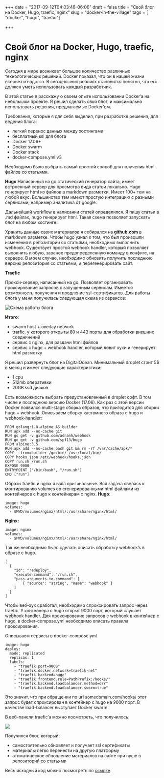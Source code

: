 +++
date = "2017-09-12T04:03:46-06:00"
draft = false
title = "Свой блог на Docker, Hugo, traefic, nginx"
slug = "docker-in-the-village"
tags = [ "docker", "hugo", "traefic"]

+++
# Свой блог на Docker, Hugo, traefic, nginx

Сегодня в мире возникает большое количество различных технологических решений. Docker показал, что он в нашей жизни всерьез и надолго. В сегодняшних реалиях становится понятно, что его должен уметь использовать каждый разработчик.

В этой статье я расскажу о своем опыте использовании Docker’a на небольшом проекте. Я решил сделать свой блог, и максимально использовать решения, предлагаемые Docker’ом. 

Требования, которые я для себя выделил, при разработке решения, для ведения блога:

- легкий перенос данных между хостингами
- бесплатный ssl для блога
- Docker 17.06+
- Docker swarm
- Docker stack
- docker-compose.yml v3

Необходимо было выбрать самый простой способ для получения html-файлов со статьями. 

**Hugo**
Написанный на go статический генератор сайта, имеет встроенный сервер для просмотра вида статьи локально. Hugo генерирует html из файлов в markdown разметки. Имеет  100+ тем на любой вкус. Большинство тем имеют простую интеграцию с разными сервисами, например аналитика от google. 

Дальнейший workflow в написании статей определился. Я пишу статьи в .md файлах, hugo генерирует html. Такая схема позволяет запускать блог на любом хостинге.

Хранить данные своих материалов я собирался на **github.com** в markdown разметке. Чтобы hugo узнал о том, что был произошли изменения в репозитории со статьями, необходимо выполнить webhook. Существует простой webhook handler, который позволяет выполнить любую, заранее предопределенную  команду в конфиге, на сервере. В моем случае, необходимо обновить получить последнюю версию репозитория со статьями, и перегенерировать сайт.

**Traefic**

Прокси-сервер, написанный на go. Позволяет организовать проксирование запросов к запущенным сервисам. Имеется возможность получения и продление ssl-сертификатов.
Для работы блога у меня получилась следующая схема из сервисов:

![Схема работы блога](https://lh3.googleusercontent.com/w4n0OSxpa0DWcQvCcvjIVkXyPhVQNbbn01E8R_ANPf8_wHeOVnHd46l4oBgCh04cKiSeZZ6j_sYcUO8ERLhzW55j656pTuseKhzg-w4xUfsF6LgL01nQQQTUlg1dbldAmLUEJtCYrog)

**Итого**:

- swarm host + overlay network
- trarfic,  у которого открыты 80 и 443 порты для обработки внешних соеднинений
- сервис с nginx, для раздачи html файлов
- сервис с hugo + webhook handler, который ловит хуки и генерирует html разметку

Я решил развернуть блог на DigitalOcean. Минимальный droplet стоит 5$ в месяц и имеет следующие характеристики: 

- 1 cpu
- 512mb оперативки
- 20GB ssd дисков

Есть возможность выбрать предустановленный в droplet софт. В том числе и последнюю версию Docker (17.06). Как раз с этой версии Docker появился multi-stage сборка образов, что пригодится для сборки hugo + webhook. 
Описываем сборку кастомного образа с hugo и webhook-handler:

    FROM golang:1.8-alpine AS builder
    RUN apk add --no-cache git
    RUN go get -v github.com/adnanh/webhook
    RUN go get -v github.com/spf13/hugo
    FROM alpine:3.5
    RUN apk add --no-cache bash git && rm -rf /var/cache/apk/*
    COPY --from=builder /go/bin/ /usr/local/bin/
    COPY hooks.json /etc/webhook/hooks.json
    COPY run.sh /run.sh
    EXPOSE 9000
    ENTRYPOINT ["/bin/bash", "/run.sh"]
    CMD ["run"]

Образы traefic и nginx я взял оригинальные. Вся задача свелась к  монтированию volumes со сгенерированными html файлами из контейнеров с hugo к контейнерам с nginx.
**Hugo:**

    image: hugo
    volumes:
      - $PWD/volumes/nginx/html/:/usr/share/nginx/html/

**Nginx:**

    image: nginx
    volumes:
      - $PWD/volumes/nginx/html/:/usr/share/nginx/html/

Так же необходимо было сделать описать обработку webhook’s  в образе с hugo.  

    [
      {
        "id": "redeploy",
        "execute-command": "/run.sh",
        "pass-arguments-to-command": [
            { "source": "string", "name": "webhook" }
        ]
      }
    ]

Чтобы веб-хук сработал, необходимо спроксировать запрос через traefic. У контейнера с hugo открыт 9000 порт, который слушает webhook handler. Для проксирование запросов с webhook в контейнер с hugo, в docker-compose.yml необходимо описать правила проксирования.

Описываем сервисы в docker-compose.yml

```nginx
image: hugo
deploy:
  mode: replicated
  replicas: 1
  labels:
    - "traefik.port=9000"
    - "traefik.docker.network=traefik-net"
    - "traefik.backend=hugo"
    - "traefik.frontend.rule=PathPrefix:/hooks/"
    - "traefik.backend.loadbalancer.method=drr"
    - "traefik.backend.loadbalancer.swarm=true"
```

Это значит, что при обращении по url somedomain.com/hooks/ этот запрос будет спроксирован в контейнер с hugo на 9000 порт. В качестве load-balancer выступает Docker swarm.
 
 В веб-панели traefic’а можно посмотреть, что получилось:

![](https://d2mxuefqeaa7sj.cloudfront.net/s_3030C2C7484341CCE62F6E9735610BB0C233511BADFB1760C4E859BFBD71ED13_1503826014825_image.png)


Получился блог, который:

- самостоятельно обновляет и получает ssl сертификаты
- материалы легко перенести на другую платформу
- атоматическое обновление материалов на сайте при пуше в репозиторий со статьями

Весь исходный код можно посмотреть по [ссылке](https://github.com/d2one/docker-blog/).

